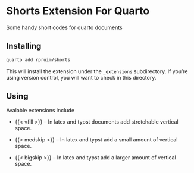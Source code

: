 

# Shorts Extension For Quarto

Some handy short codes for quarto documents

## Installing

``` bash
quarto add rpruim/shorts
```

This will install the extension under the `_extensions` subdirectory. If
you’re using version control, you will want to check in this directory.

## Using

Avalable extensions include

- {{< vfill >}} – In latex and typst documents add stretchable
  vertical space.

- {{< medskip >}} – In latex and typst add a small amount of vertical
  space.

- {{< bigskip >}} – In latex and typst add a larger amount of vertical
  space.
